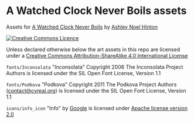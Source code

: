 # A Watched Clock Never Boils assets

Assets for [A Watched Clock Never
Boils](https://github.com/anhinton/WatchedClock) by [Ashley Noel
Hinton](https://canadia.co.nz)

[![Creative Commons
Licence](https://i.creativecommons.org/l/by-sa/4.0/88x31.png)](http://creativecommons.org/licenses/by-sa/4.0/)

Unless declared otherwise below the art assets in this repo are
licensed under a [Creative Commons Attribution-ShareAlike 4.0
International License](http://creativecommons.org/licenses/by-sa/4.0/)

`fonts/Inconsolata` "Inconsolata" Copyright 2006 The Inconsolata
Project Authors is licensed under the SIL Open Font License, Version
1.1

`fonts/Podkova` "Podkova" Copyright 2011 The Podkova Project Authors
(contact@cyreal.org) is licensed under the SIL Open Font License,
Version 1.1

`icons/info_icon` "Info" by
[Google](https://material.io/resources/icons) is licensed under
[Apache license version
2.0](https://www.apache.org/licenses/LICENSE-2.0.html)
